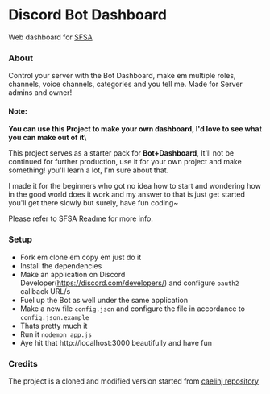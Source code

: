 # Discord Bot Dashboard

Web dashboard for [SFSA](https://github.com/charfweh/superfastserverassistant)
### About
Control your server with the Bot Dashboard, make em multiple roles, channels, voice channels, categories and you tell me. Made for Server admins and owner!
#### Note:
**You can use this Project to make your own dashboard, I'd love to see what you can make out of it**\

This project serves as a starter pack for **Bot+Dashboard**, It'll not be continued for further production, use it for your own project and make something! you'll learn a lot, I'm sure about that.

I made it for the beginners who got no idea how to start and wondering how in the good world does it work and my answer to that is just get started you'll get there slowly but surely, have fun coding~

Please refer to SFSA [Readme](https://github.com/charfweh/superfastserverassistant#readme) for more info.
### Setup
- Fork em clone em copy em just do it
- Install the dependencies
- Make an application on Discord Developer(https://discord.com/developers/) and configure ``oauth2`` callback URL/s
- Fuel up the Bot as well under the same application
- Make a new file ``config.json`` and configure the file in accordance to ``config.json.example``
- Thats pretty much it
- Run it ``nodemon app.js``
- Aye hit that http://localhost:3000 beautifully and have fun
### Credits
The project is a cloned and modified version started from [caelinj repository](https://github.com/caelinj/discord.js-dashboard)
